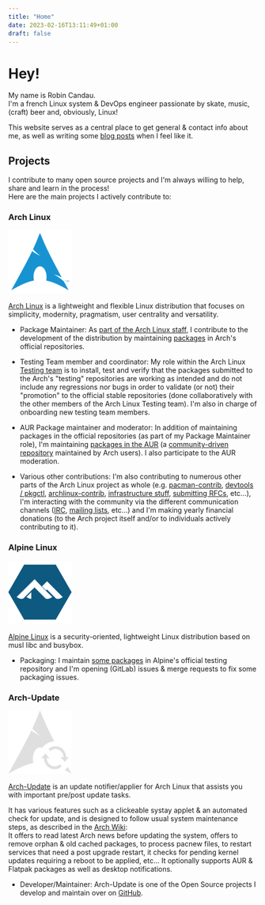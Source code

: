```yaml
---
title: "Home"
date: 2023-02-16T13:11:49+01:00
draft: false
---
```


# Hey!

My name is Robin Candau.  
I'm a french Linux system & DevOps engineer passionate by skate, music, (craft) beer and, obviously, Linux!

This website serves as a central place to get general & contact info about me, as well as writing some [blog posts](https://antiz.fr/blog/) when I feel like it.

## Projects

I contribute to many open source projects and I'm always willing to help, share and learn in the process!  
Here are the main projects I actively contribute to:

### Arch Linux

![alt text](images/arch_linux-logo.png "Arch Linux logo")

[Arch Linux](https://archlinux.org) is a lightweight and flexible Linux distribution that focuses on simplicity, modernity, pragmatism, user centrality and versatility.

- Package Maintainer: As [part of the Arch Linux staff](https://archlinux.org/people/package-maintainers/#Antiz), I contribute to the development of the distribution by maintaining [packages](https://archlinux.org/packages/?sort=&q=&maintainer=Antiz) in Arch's official repositories.

- Testing Team member and coordinator: My role within the Arch Linux [Testing team](https://wiki.archlinux.org/title/Arch_Testing_Team) is to install, test and verify that the packages submitted to the Arch's "testing" repositories are working as intended and do not include any regressions nor bugs in order to validate (or not) their "promotion" to the official stable repositories (done collaboratively with the other members of the Arch Linux Testing team). I'm also in charge of onboarding new testing team members.

- AUR Package maintainer and moderator: In addition of maintaining packages in the official repositories (as part of my Package Maintainer role), I'm maintaining [packages in the AUR](https://aur.archlinux.org/packages?O=0&SeB=M&K=Antiz&outdated=&SB=p&SO=d&PP=50&submit=Go) (a [community-driven repository](https://wiki.archlinux.org/title/Arch_User_Repository) maintained by Arch users). I also participate to the AUR moderation.

- Various other contributions: I'm also contributing to numerous other parts of the Arch Linux project as whole (e.g. [pacman-contrib](https://gitlab.archlinux.org/pacman/pacman-contrib), [devtools / pkgctl](https://gitlab.archlinux.org/archlinux/devtools), [archlinux-contrib](https://github.com/archlinux/contrib), [infrastructure stuff](https://gitlab.archlinux.org/archlinux/infrastructure), [submitting RFCs](https://gitlab.archlinux.org/archlinux/rfcs), etc...), I'm interacting with the community via the different communication channels ([IRC](https://wiki.archlinux.org/title/Arch_IRC_channels), [mailing lists](https://lists.archlinux.org/mailman3/lists/), etc...) and I'm making yearly financial donations (to the Arch project itself and/or to individuals actively contributing to it).

### Alpine Linux

![alt text](images/alpine_linux-logo.png "Alpine Linux logo")

[Alpine Linux](https://www.alpinelinux.org) is a security-oriented, lightweight Linux distribution based on musl libc and busybox.

- Packaging: I maintain [some packages](https://pkgs.alpinelinux.org/packages?name=&branch=edge&repo=&arch=&maintainer=Robin+Candau) in Alpine's official testing repository and I'm opening (GitLab) issues & merge requests to fix some packaging issues.

### Arch-Update

![alt text](images/arch_update-logo.png "Arch-Update logo")

[Arch-Update](https://github.com/Antiz96/arch-update) is an update notifier/applier for Arch Linux that assists you with important pre/post update tasks.

It has various features such as a clickeable systay applet & an automated check for update, and is designed to follow usual system maintenance steps, as described in the [Arch Wiki](https://wiki.archlinux.org/title/System_maintenance):  
It offers to read latest Arch news before updating the system, offers to remove orphan & old cached packages, to process pacnew files, to restart services that need a post upgrade restart, it checks for pending kernel updates requiring a reboot to be applied, etc... It optionally supports AUR & Flatpak packages as well as desktop notifications.

- Developer/Maintainer: Arch-Update is one of the Open Source projects I develop and maintain over on [GitHub](https://github.com/Antiz96).
